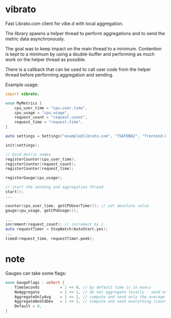 # vibrato
Fast Librato.com client for vibe.d with local aggregation.


The library spawns a helper thread to perform aggregations and to send the metric data asynchronously.

The goal was to keep impact on the main thread to a minimum. Contention is kept to a minimum by using a double-buffer and performing as much work on the helper thread as possible.

There is a callback that can be used to call user code from the helper thread before performing aggregation and sending.


Example usage:
```d
import vibrato;

enum MyMetrics {
	cpu_user_time = "cpu.user.time",
	cpu_usage = "cpu.usage",
	request_count = "request.count",
	request_time = "request.time",
}

auto settings = Settings("example@librato.com", "75AFDB82", "frontend.0", "frontend.0.");

init(settings);

// bind metric names
registerCounter(cpu_user_time);
registerCounter(request_count);
registerCounter(request_time);

registerGauge(cpu_usage);

// start the sending and aggregation thread
start();
...

counter(cpu_user_time, getCPUUserTime()); // set absolute value
gauge(cpu_usage, getCPUUsage());

...
increment(request_count); // increment by 1
auto requestTimer = StopWatch(AutoStart.yes);
...
timed(request_time, requestTimer.peek);
```

# note
Gauges can take some flags:
```d
enum GaugeFlags : ushort {
	TimeSeconds			= 1 << 0, // by default time is in msecs
	NoAggregate			= 1 << 1, // do not aggregate locally - send every sample and it's timestamp untouched
	AggregateOnlyAvg	= 1 << 2, // compute and send only the average
	AggregateNoStdDev	= 1 << 3, // compute and send everything (count, min, max, sum, ...), except sum_squares
	Default = 0,
}
```